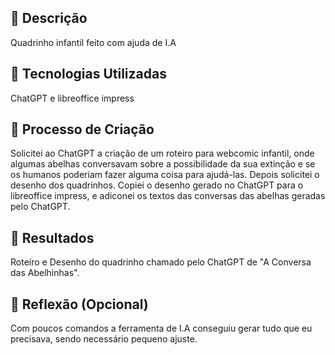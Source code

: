 ## 📒 Descrição
Quadrinho infantil feito com ajuda de I.A

## 🤖 Tecnologias Utilizadas
ChatGPT e libreoffice impress

## 🧐 Processo de Criação
Solicitei ao ChatGPT a criação de um roteiro para webcomic infantil, onde algumas abelhas conversavam sobre a possibilidade da sua extinção e se os humanos poderiam fazer alguma coisa para ajudá-las. Depois solicitei o desenho dos quadrinhos.
Copiei o desenho gerado no ChatGPT para o libreoffice impress, e adiconei os textos das conversas das abelhas geradas pelo ChatGPT.

## 🚀 Resultados
Roteiro e Desenho do quadrinho chamado pelo ChatGPT de "A Conversa das Abelhinhas".

## 💭 Reflexão (Opcional)
Com poucos comandos a ferramenta de I.A conseguiu gerar tudo que eu precisava, sendo necessário pequeno ajuste.
